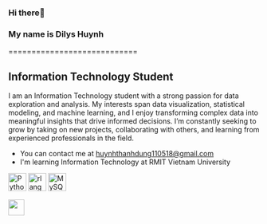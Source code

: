 

### Hi there👋 

### My name is Dilys Huynh
============================

Information Technology Student
----------------------------------

I am an Information Technology student with a strong passion for data exploration and analysis. My interests span data visualization, statistical modeling, and machine learning, and I enjoy transforming complex data into meaningful insights that drive informed decisions. I’m constantly seeking to grow by taking on new projects, collaborating with others, and learning from experienced professionals in the field.

*  You can contact me at [huynhthanhdung110518@gmail.com](mailto:huynhthanhdung110518@gmail.com)
*  I'm learning Information Technology at RMIT Vietnam University 

<p align="left">
<a href="https://www.python.org/" target="_blank" rel="noreferrer"><img src="https://raw.githubusercontent.com/danielcranney/readme-generator/main/public/icons/skills/python-colored.svg" width="36" height="36" alt="Python" /></a>
<a href="https://www.r-project.org/" target="_blank" rel="noreferrer"><img src="https://raw.githubusercontent.com/danielcranney/readme-generator/main/public/icons/skills/rlang-colored.svg" width="36" height="36" alt="rlang" /></a>
<a href="https://www.mysql.com/" target="_blank" rel="noreferrer"><img src="https://raw.githubusercontent.com/danielcranney/readme-generator/main/public/icons/skills/mysql-colored.svg" width="36" height="36" alt="MySQL" /></a>
</p>
                    
                  
               
<p align="left">
<a href="https://www.linkedin.com/in/dilys-huynh-9078ba243/" target="_blank" rel="noreferrer"><img src="https://raw.githubusercontent.com/danielcranney/readme-generator/main/public/icons/socials/linkedin.svg" width="32" height="32" /></a></p>
